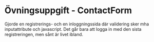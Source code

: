 # Övningsuppgift - ContactForm
Gjorde en registrerings- och en inloggningssida där validering sker mha inputattribute och javascript.
Det går bara att logga in med den sista registreringen, men sånt är livet ibland.
